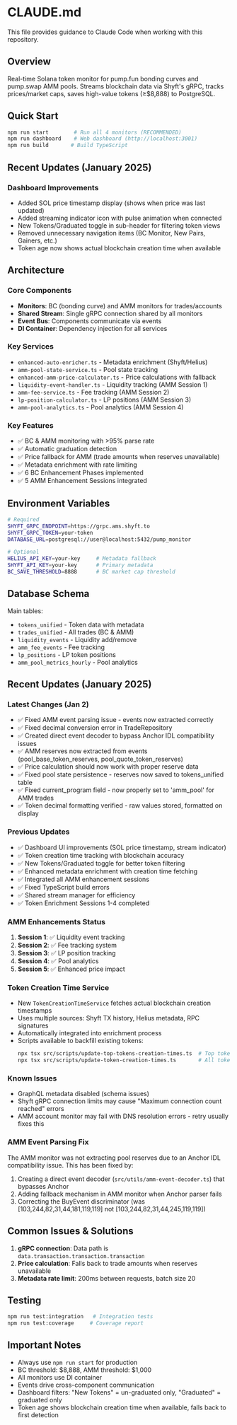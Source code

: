 # CLAUDE.md

This file provides guidance to Claude Code when working with this repository.

## Overview

Real-time Solana token monitor for pump.fun bonding curves and pump.swap AMM pools. Streams blockchain data via Shyft's gRPC, tracks prices/market caps, saves high-value tokens (≥$8,888) to PostgreSQL.

## Quick Start

```bash
npm run start        # Run all 4 monitors (RECOMMENDED)
npm run dashboard    # Web dashboard (http://localhost:3001)
npm run build       # Build TypeScript
```

## Recent Updates (January 2025)

### Dashboard Improvements
- Added SOL price timestamp display (shows when price was last updated)
- Added streaming indicator icon with pulse animation when connected
- New Tokens/Graduated toggle in sub-header for filtering token views
- Removed unnecessary navigation items (BC Monitor, New Pairs, Gainers, etc.)
- Token age now shows actual blockchain creation time when available

## Architecture

### Core Components
- **Monitors**: BC (bonding curve) and AMM monitors for trades/accounts
- **Shared Stream**: Single gRPC connection shared by all monitors
- **Event Bus**: Components communicate via events
- **DI Container**: Dependency injection for all services

### Key Services
- `enhanced-auto-enricher.ts` - Metadata enrichment (Shyft/Helius)
- `amm-pool-state-service.ts` - Pool state tracking
- `enhanced-amm-price-calculator.ts` - Price calculations with fallback
- `liquidity-event-handler.ts` - Liquidity tracking (AMM Session 1)
- `amm-fee-service.ts` - Fee tracking (AMM Session 2)
- `lp-position-calculator.ts` - LP positions (AMM Session 3)
- `amm-pool-analytics.ts` - Pool analytics (AMM Session 4)

### Key Features
- ✅ BC & AMM monitoring with >95% parse rate
- ✅ Automatic graduation detection
- ✅ Price fallback for AMM (trade amounts when reserves unavailable)
- ✅ Metadata enrichment with rate limiting
- ✅ 6 BC Enhancement Phases implemented
- ✅ 5 AMM Enhancement Sessions integrated

## Environment Variables

```bash
# Required
SHYFT_GRPC_ENDPOINT=https://grpc.ams.shyft.to
SHYFT_GRPC_TOKEN=your-token
DATABASE_URL=postgresql://user@localhost:5432/pump_monitor

# Optional
HELIUS_API_KEY=your-key     # Metadata fallback
SHYFT_API_KEY=your-key      # Primary metadata
BC_SAVE_THRESHOLD=8888      # BC market cap threshold
```

## Database Schema

Main tables:
- `tokens_unified` - Token data with metadata
- `trades_unified` - All trades (BC & AMM)
- `liquidity_events` - Liquidity add/remove
- `amm_fee_events` - Fee tracking
- `lp_positions` - LP token positions
- `amm_pool_metrics_hourly` - Pool analytics

## Recent Updates (January 2025)

### Latest Changes (Jan 2)
- ✅ Fixed AMM event parsing issue - events now extracted correctly
- ✅ Fixed decimal conversion error in TradeRepository
- ✅ Created direct event decoder to bypass Anchor IDL compatibility issues
- ✅ AMM reserves now extracted from events (pool_base_token_reserves, pool_quote_token_reserves)
- ✅ Price calculation should now work with proper reserve data
- ✅ Fixed pool state persistence - reserves now saved to tokens_unified table
- ✅ Fixed current_program field - now properly set to 'amm_pool' for AMM trades
- ✅ Token decimal formatting verified - raw values stored, formatted on display

### Previous Updates
- ✅ Dashboard UI improvements (SOL price timestamp, stream indicator)
- ✅ Token creation time tracking with blockchain accuracy
- ✅ New Tokens/Graduated toggle for better token filtering
- ✅ Enhanced metadata enrichment with creation time fetching
- ✅ Integrated all AMM enhancement sessions
- ✅ Fixed TypeScript build errors
- ✅ Shared stream manager for efficiency
- ✅ Token Enrichment Sessions 1-4 completed

### AMM Enhancements Status
1. **Session 1**: ✅ Liquidity event tracking
2. **Session 2**: ✅ Fee tracking system
3. **Session 3**: ✅ LP position tracking
4. **Session 4**: ✅ Pool analytics
5. **Session 5**: ✅ Enhanced price impact

### Token Creation Time Service
- New `TokenCreationTimeService` fetches actual blockchain creation timestamps
- Uses multiple sources: Shyft TX history, Helius metadata, RPC signatures
- Automatically integrated into enrichment process
- Scripts available to backfill existing tokens:
  ```bash
  npx tsx src/scripts/update-top-tokens-creation-times.ts  # Top tokens only
  npx tsx src/scripts/update-token-creation-times.ts       # All tokens
  ```

### Known Issues
- GraphQL metadata disabled (schema issues)
- Shyft gRPC connection limits may cause "Maximum connection count reached" errors
- AMM account monitor may fail with DNS resolution errors - retry usually fixes this

### AMM Event Parsing Fix
The AMM monitor was not extracting pool reserves due to an Anchor IDL compatibility issue. This has been fixed by:
1. Creating a direct event decoder (`src/utils/amm-event-decoder.ts`) that bypasses Anchor
2. Adding fallback mechanism in AMM monitor when Anchor parser fails
3. Correcting the BuyEvent discriminator (was [103,244,82,31,44,181,119,119] not [103,244,82,31,44,245,119,119])

## Common Issues & Solutions

1. **gRPC connection**: Data path is `data.transaction.transaction.transaction`
2. **Price calculation**: Falls back to trade amounts when reserves unavailable
3. **Metadata rate limit**: 200ms between requests, batch size 20

## Testing

```bash
npm run test:integration   # Integration tests
npm run test:coverage     # Coverage report
```

## Important Notes

- Always use `npm run start` for production
- BC threshold: $8,888, AMM threshold: $1,000
- All monitors use DI container
- Events drive cross-component communication
- Dashboard filters: "New Tokens" = un-graduated only, "Graduated" = graduated only
- Token age shows blockchain creation time when available, falls back to first detection